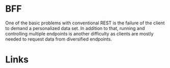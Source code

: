 # BFF

One of the basic problems with conventional REST is the failure of the client to demand a personalized data set. In addition to that, running and controlling multiple endpoints is another difficulty as clients are mostly needed to request data from diversified endpoints.

# Links
